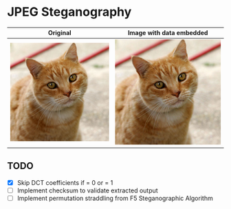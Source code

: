 # JPEG Steganography

| Original | Image with data embedded |
| ---------| -------------------------|
| ![](https://github.com/justssd/jpeg-steganography/blob/main/data/cat.jpg) | ![](https://github.com/justssd/jpeg-steganography/blob/main/data/cat-out.jpg) |

## TODO
- [x] Skip DCT coefficients if = 0 or = 1
- [ ] Implement checksum to validate extracted output
- [ ] Implement permutation straddling from F5 Steganographic Algorithm
